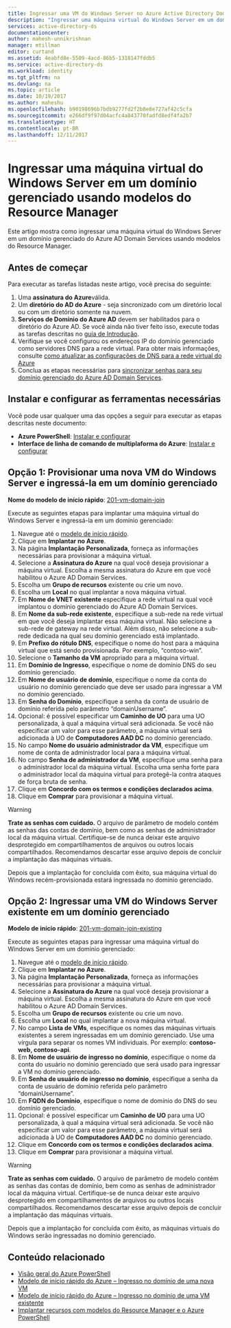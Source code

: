 ```yaml
---
title: Ingressar uma VM do Windows Server no Azure Active Directory Domain Services | Microsoft Docs
description: "Ingressar uma máquina virtual do Windows Server em um domínio gerenciado usando modelos do Azure Resource Manager."
services: active-directory-ds
documentationcenter: 
author: mahesh-unnikrishnan
manager: mtillman
editor: curtand
ms.assetid: 4eabfd8e-5509-4acd-86b5-1318147fddb5
ms.service: active-directory-ds
ms.workload: identity
ms.tgt_pltfrm: na
ms.devlang: na
ms.topic: article
ms.date: 10/19/2017
ms.author: maheshu
ms.openlocfilehash: b90198696b7bdb9277fd2f2b8e8e727af42c5cfa
ms.sourcegitcommit: e266df9f97d04acfc4a843770fadfd8edf4fa2b7
ms.translationtype: HT
ms.contentlocale: pt-BR
ms.lasthandoff: 12/11/2017
---
```

# <a name="join-a-windows-server-virtual-machine-to-a-managed-domain-using-a-resource-manager-template"></a>Ingressar uma máquina virtual do Windows Server em um domínio gerenciado usando modelos do Resource Manager
Este artigo mostra como ingressar uma máquina virtual do Windows Server em um domínio gerenciado do Azure AD Domain Services usando modelos do Resource Manager.

## <a name="before-you-begin"></a>Antes de começar
Para executar as tarefas listadas neste artigo, você precisa do seguinte:
1. Uma **assinatura do Azure**válida.
2. Um **diretório do AD do Azure** - seja sincronizado com um diretório local ou com um diretório somente na nuvem.
3. **Serviços de Domínio do Azure AD** devem ser habilitados para o diretório do Azure AD. Se você ainda não tiver feito isso, execute todas as tarefas descritas no [guia de Introdução](active-directory-ds-getting-started.md).
4. Verifique se você configurou os endereços IP do domínio gerenciado como servidores DNS para a rede virtual. Para obter mais informações, consulte [como atualizar as configurações de DNS para a rede virtual do Azure](active-directory-ds-getting-started-dns.md)
5. Conclua as etapas necessárias para [sincronizar senhas para seu domínio gerenciado do Azure AD Domain Services](active-directory-ds-getting-started-password-sync.md).


## <a name="install-and-configure-required-tools"></a>Instalar e configurar as ferramentas necessárias
Você pode usar qualquer uma das opções a seguir para executar as etapas descritas neste documento:
* **Azure PowerShell**: [Instalar e configurar](https://azure.microsoft.com/documentation/articles/powershell-install-configure/)
* **Interface de linha de comando de multiplaforma do Azure**: [Instalar e configurar](https://azure.microsoft.com/documentation/articles/xplat-cli-install/)


## <a name="option-1-provision-a-new-windows-server-vm-and-join-it-to-a-managed-domain"></a>Opção 1: Provisionar uma nova VM do Windows Server e ingressá-la em um domínio gerenciado
**Nome do modelo de início rápido**: [201-vm-domain-join](https://azure.microsoft.com/resources/templates/201-vm-domain-join/)

Execute as seguintes etapas para implantar uma máquina virtual do Windows Server e ingressá-la em um domínio gerenciado:
1. Navegue até o [modelo de início rápido](https://azure.microsoft.com/resources/templates/201-vm-domain-join/).
2. Clique em **Implantar no Azure**.
3. Na página **Implantação Personalizada**, forneça as informações necessárias para provisionar a máquina virtual.
4. Selecione a **Assinatura do Azure** na qual você deseja provisionar a máquina virtual. Escolha a mesma assinatura do Azure em que você habilitou o Azure AD Domain Services.
5. Escolha um **Grupo de recursos** existente ou crie um novo.
6. Escolha um **Local** no qual implantar a nova máquina virtual.
7. Em **Nome de VNET existente** especifique a rede virtual na qual você implantou o domínio gerenciado do Azure AD Domain Services.
8. Em **Nome da sub-rede existente**, especifique a sub-rede na rede virtual em que você deseja implantar essa máquina virtual. Não selecione a sub-rede de gateway na rede virtual. Além disso, não selecione a sub-rede dedicada na qual seu domínio gerenciado está implantado.
9. Em **Prefixo do rótulo DNS**, especifique o nome do host para a máquina virtual que está sendo provisionada. Por exemplo, “contoso-win”.
10. Selecione o **Tamanho da VM** apropriado para a máquina virtual.
11. Em **Domínio de Ingresso**, especifique o nome de domínio DNS do seu domínio gerenciado.
12. Em **Nome de usuário de domínio**, especifique o nome da conta do usuário no domínio gerenciado que deve ser usado para ingressar a VM no domínio gerenciado.
13. Em **Senha do Domínio**, especifique a senha da conta de usuário de domínio referida pelo parâmetro “domainUsername”.
14. Opcional: é possível especificar um **Caminho de UO** para uma UO personalizada, à qual a máquina virtual será adicionada. Se você não especificar um valor para esse parâmetro, a máquina virtual será adicionada à UO de **Computadores AAD DC** no domínio gerenciado.
15. No campo **Nome do usuário administrador da VM**, especifique um nome de conta de administrador local para a máquina virtual.
16. No campo **Senha de administrador da VM**, especifique uma senha para o administrador local da máquina virtual. Escolha uma senha forte para o administrador local da máquina virtual para protegê-la contra ataques de força bruta de senha.
17. Clique em **Concordo com os termos e condições declarados acima**.
18. Clique em **Comprar** para provisionar a máquina virtual.

> [!WARNING]
> **Trate as senhas com cuidado.**
> O arquivo de parâmetro de modelo contém as senhas das contas de domínio, bem como as senhas de administrador local da máquina virtual. Certifique-se de nunca deixar este arquivo desprotegido em compartilhamentos de arquivos ou outros locais compartilhados. Recomendamos descartar esse arquivo depois de concluir a implantação das máquinas virtuais.
>

Depois que a implantação for concluída com êxito, sua máquina virtual do Windows recém-provisionada estará ingressada no domínio gerenciado.


## <a name="option-2-join-an-existing-windows-server-vm-to-a-managed-domain"></a>Opção 2: Ingressar uma VM do Windows Server existente em um domínio gerenciado
**Modelo de início rápido**: [201-vm-domain-join-existing](https://azure.microsoft.com/resources/templates/201-vm-domain-join-existing/)

Execute as seguintes etapas para ingressar uma máquina virtual do Windows Server em um domínio gerenciado:
1. Navegue até o [modelo de início rápido](https://azure.microsoft.com/resources/templates/201-vm-domain-join-existing/).
2. Clique em **Implantar no Azure**.
3. Na página **Implantação Personalizada**, forneça as informações necessárias para provisionar a máquina virtual.
4. Selecione a **Assinatura do Azure** na qual você deseja provisionar a máquina virtual. Escolha a mesma assinatura do Azure em que você habilitou o Azure AD Domain Services.
5. Escolha um **Grupo de recursos** existente ou crie um novo.
6. Escolha um **Local** no qual implantar a nova máquina virtual.
7. No campo **Lista de VMs**, especifique os nomes das máquinas virtuais existentes a serem ingressadas em um domínio gerenciado. Use uma vírgula para separar os nomes VM individuais. Por exemplo: **contoso-web, contoso-api**.
8. Em **Nome de usuário de ingresso no domínio**, especifique o nome da conta do usuário no domínio gerenciado que será usado para ingressar a VM no domínio gerenciado.
9. Em **Senha de usuário de ingresso no domínio**, especifique a senha da conta de usuário de domínio referida pelo parâmetro “domainUsername”.
10. Em **FQDN do Domínio**, especifique o nome de domínio do DNS do seu domínio gerenciado.
11. Opcional: é possível especificar um **Caminho de UO** para uma UO personalizada, à qual a máquina virtual será adicionada. Se você não especificar um valor para esse parâmetro, a máquina virtual será adicionada à UO de **Computadores AAD DC** no domínio gerenciado.
12. Clique em **Concordo com os termos e condições declarados acima**.
13. Clique em **Comprar** para provisionar a máquina virtual.

> [!WARNING]
> **Trate as senhas com cuidado.**
> O arquivo de parâmetro de modelo contém as senhas das contas de domínio, bem como as senhas de administrador local da máquina virtual. Certifique-se de nunca deixar este arquivo desprotegido em compartilhamentos de arquivos ou outros locais compartilhados. Recomendamos descartar esse arquivo depois de concluir a implantação das máquinas virtuais.
>

Depois que a implantação for concluída com êxito, as máquinas virtuais do Windows serão ingressadas no domínio gerenciado.


## <a name="related-content"></a>Conteúdo relacionado
* [Visão geral do Azure PowerShell](https://docs.microsoft.com/powershell/azure/overview?view=azurermps-4.4.0)
* [Modelo de início rápido do Azure – Ingresso no domínio de uma nova VM](https://azure.microsoft.com/resources/templates/201-vm-domain-join/)
* [Modelo de início rápido do Azure – Ingresso no domínio de uma VM existente](https://azure.microsoft.com/resources/templates/201-vm-domain-join-existing/)
* [Implantar recursos com modelos do Resource Manager e o Azure PowerShell](../azure-resource-manager/resource-group-template-deploy.md)
